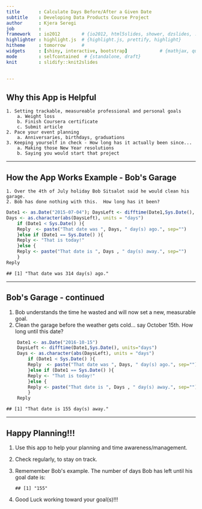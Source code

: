 ```yaml
---
title       : Calculate Days Before/After a Given Date
subtitle    : Developing Data Products Course Project
author      : Kjera Seregi
job         : 
framework   : io2012        # {io2012, html5slides, shower, dzslides, ...}
highlighter : highlight.js  # {highlight.js, prettify, highlight}
hitheme     : tomorrow      # 
widgets     : [shiny, interactive, bootstrap]            # {mathjax, quiz, bootstrap}
mode        : selfcontained  # {standalone, draft}
knit        : slidify::knit2slides

    
---
```

## Why this App is Helpful
    1. Setting trackable, measureable professional and personal goals
        a. Weight loss
        b. Finish Coursera certificate
        c. Submit article
    2. Pace your event planning
        a. Anniversaries, birthdays, graduations
    3. Keeping yourself in check - How long has it actually been since...
        a. Making those New Year resolutions
        b. Saying you would start that project


---
## How the App Works Example - Bob's Garage
    1. Over the 4th of July holiday Bob Sitsalot said he would clean his garage.
    2. Bob has done nothing with this.  How long has it been?

```r
Date1 <- as.Date("2015-07-04"); DaysLeft <- difftime(Date1,Sys.Date(), units="days")
Days <- as.character(abs(DaysLeft), units = "days")
    if (Date1 < Sys.Date() ){
    Reply  <- paste("That date was ", Days, " day(s) ago.", sep="")
    }else if (Date1 == Sys.Date() ){
    Reply <- "That is today!"
    }else {
    Reply <- paste("That date is ", Days , " day(s) away.", sep="")
    }
Reply
```

```
## [1] "That date was 314 day(s) ago."
```



---
## Bob's Garage - continued
1. Bob understands the time he wasted and will now set a new, measurable goal.
2. Clean the garage before the weather gets cold... say October 15th. How long 
until this date?

```r
    Date1 <- as.Date("2016-10-15")
    DaysLeft <- difftime(Date1,Sys.Date(), units="days")
    Days <- as.character(abs(DaysLeft), units = "days")
        if (Date1 < Sys.Date() ){
        Reply  <- paste("That date was ", Days, " day(s) ago.", sep="")
        }else if (Date1 == Sys.Date() ){
        Reply <- "That is today!"
        }else {
        Reply <- paste("That date is ", Days , " day(s) away.", sep="")
        }
    Reply
```

```
## [1] "That date is 155 day(s) away."
```



---
## Happy Planning!!!
1. Use this app to help your planning and time awareness/management.
2. Check regularly, to stay on track.  
3. Rememember Bob's example. The number of days Bob has left until his goal date is: 
      
      ```
      ## [1] "155"
      ```
3. Good Luck working toward your goal(s)!!!



